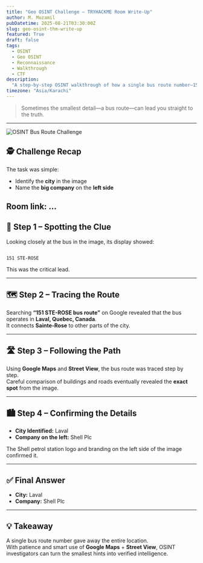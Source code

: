 ```yaml
---
title: "Geo OSINT Challenge – TRYHACKME Room Write-Up"
author: M. Muzamil
pubDatetime: 2025-08-21T03:30:00Z
slug: geo-osint-thm-write-up
featured: True
draft: false
tags:
  - OSINT
  - Geo OSINT
  - Reconnaissance
  - Walkthrough
  - CTF
description:
  "A step-by-step OSINT walkthrough of how a single bus route number—151 STE-ROSE—helped identify the city of Laval and a Shell petrol station using Google Maps and Street View."
timezone: "Asia/Karachi"
---
```


> Sometimes the smallest detail—a bus route—can lead you straight to the truth.

---

![OSINT Bus Route Challenge](/osint.png)

## 🕵️ Challenge Recap
The task was simple:  
- Identify the **city** in the image  
- Name the **big company** on the **left side**  

Room link: ...
---

## 🔎 Step 1 – Spotting the Clue
Looking closely at the bus in the image, its display showed:

```

151 STE-ROSE

```

This was the critical lead.

---

## 🗺 Step 2 – Tracing the Route
Searching **“151 STE-ROSE bus route”** on Google revealed that the bus operates in **Laval, Quebec, Canada**.  
It connects **Sainte-Rose** to other parts of the city.

---

## 🛣 Step 3 – Following the Path
Using **Google Maps** and **Street View**, the bus route was traced step by step.  
Careful comparison of buildings and roads eventually revealed the **exact spot** from the image.

---

## 🏙 Step 4 – Confirming the Details
- **City Identified:** Laval  
- **Company on the left:** Shell Plc

The Shell petrol station logo and branding on the left side of the image confirmed it.

---

## ✅ Final Answer
- **City:** Laval  
- **Company:** Shell Plc  

---

## 💡 Takeaway
A single bus route number gave away the entire location.  
With patience and smart use of **Google Maps** + **Street View**, OSINT investigators can turn the smallest hints into verified intelligence.
```

